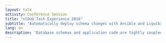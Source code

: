 ```yaml
---
layout: talk
activity: Conference Session
title: "nlOUG Tech Experience 2018"
subtitle: "Automatically deploy schema changes with Ansible and Liquibase"
lang: en
description: 'Database schemas and application code are tightly coupled together, but often maintained and deployed separately. The opensource project Liquibase helps you manage your schema changes by writing simple JSON or YAML documents. Liquibase makes it easy to deploy to different flavors of databases and roll changes back and forward. Ansible is an opensource automation tool, that enables you to define and run tasks on a set of remote targets. Like Liquibase changelogs, Ansible playbooks are JSON or YAML documents. Both two tools together enable you to effectively version control your database schema changes and deploy them to multiple hosts at the same time. Agile and DevOps working hand in hand. This talk introduces Liquibase and ansible and demonstrates how to use them together. My session will follow this agenda: • Introduction to Liquibase. • Ansible - a short overview • YAML & JSON: two related file formats • Define changes in Liquibase • Deploy changes with Ansible • Caveats and workarounds All sources and examples will be available for download. This presentation includes live demos.'
---
```

